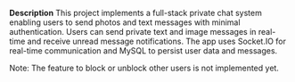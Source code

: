 **Description**
This project implements a full-stack private chat system enabling users to send photos and text messages with minimal authentication. Users can send private text and image messages in real-time and receive unread message notifications. The app uses Socket.IO for real-time communication and MySQL to persist user data and messages.

Note: The feature to block or unblock other users is not implemented yet.

